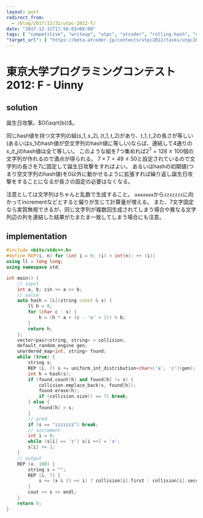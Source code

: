 ```yaml
---
layout: post
redirect_from:
  - /blog/2017/12/31/utpc-2012-f/
date: "2017-12-31T17:56:03+09:00"
tags: [ "competitive", "writeup", "utpc", "atcoder", "rolling-hash", "collision", "birthday-attack" ]
"target_url": [ "https://beta.atcoder.jp/contests/utpc2012/tasks/utpc2012_06" ]
---
```


# 東京大学プログラミングコンテスト2012: F - Uinny

## solution

誕生日攻撃。$O(\sqrt{b})$。

同じhash値を持つ文字列の組$(s\_1, s\_2), (t\_1, t\_2)$があり、$t\_1, t\_2$の長さが等しい(あるいは$s\_1$のhash値が空文字列のhash値に等しい)ならば、連結して$4$通りの$s\_i t\_j$のhash値は全て等しい。
このような組を$7$つ集めれば$2^7 = 128 \ge 100$個の文字列が作れるので満点が得られる。
$7 \times 7 = 49 \le 50$と設定されているので文字列の長さを$7$に固定して誕生日攻撃をすればよい。
あるいはhashの初期値(つまり空文字列のhash値)を$0$以外に動かせるように拡張すれば繰り返し誕生日攻撃をすることになるが長さの固定の必要はなくなる。

注意としては文字列はちゃんと乱数で生成すること。
`aaaaaaa`から`zzzzzzz`に向かってincrementなどとすると偏りが生じて計算量が増える。
また、$7$文字固定なら実質無視できるが、同じ文字列が複数回生成されてしまう場合や異なる文字列辺の列を連結した結果がたまたま一致してしまう場合にも注意。

## implementation

``` c++
#include <bits/stdc++.h>
#define REP(i, n) for (int i = 0; (i) < int(n); ++ (i))
using ll = long long;
using namespace std;

int main() {
    // input
    int a, b; cin >> a >> b;
    // solve
    auto hash = [&](string const & s) {
        ll h = 0;
        for (char c : s) {
            h = (h * a + (c - 'a' + 1)) % b;
        }
        return h;
    };
    vector<pair<string, string> > collision;
    default_random_engine gen;
    unordered_map<int, string> found;
    while (true) {
        string s;
        REP (i, 7) s += uniform_int_distribution<char>('a', 'z')(gen);
        int h = hash(s);
        if (found.count(h) and found[h] != s) {
            collision.emplace_back(s, found[h]);
            found.erase(h);
            if (collision.size() == 7) break;
        } else {
            found[h] = s;
        }
        // pred
        if (s == "zzzzzzz") break;
        // increment
        int i = 0;
        while (s[i] == 'z') s[i ++] = 'a';
        s[i] += 1;
    }
    // output
    REP (x, 100) {
        string s = "";
        REP (i, 7) {
            s += (x & (1 << i) ? collision[i].first : collision[i].second);
        }
        cout << s << endl;
    }
    return 0;
}
```
